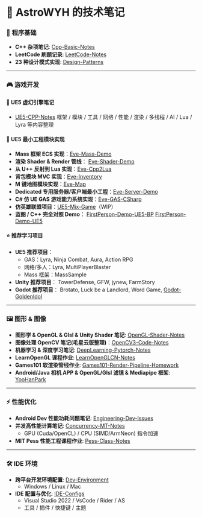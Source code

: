 # 🌌 AstroWYH 的技术笔记

### 📝 **程序基础**

- **C++ 杂项笔记**: [Cpp-Basic-Notes](https://github.com/AstroWYH/Cpp-Basic-Notes)
- **LeetCode 刷题记录**: [LeetCode-Notes](https://github.com/AstroWYH/LeetCode-Notes)
- **23 种设计模式实现**: [Design-Patterns](https://github.com/AstroWYH/Design-Patterns)

------

### 🎮 **游戏开发**

#### 📘 UE5 虚幻引擎笔记

- [UE5-CPP-Notes](https://github.com/AstroWYH/UE5-CPP-Notes/tree/main)
   框架 / 模块 / 工具 / 网络 / 性能 / 渲染 / 多线程 / AI / Lua / Lyra 等内容整理

#### 🧩 UE5 最小工程模块实现

- **Mass 框架 ECS 实现**：[Eve-Mass-Demo](https://github.com/AstroWYH/Eve-Mass-Demo)
- **渲染 Shader & Render 管线**：
   [Eve-Shader-Demo](https://github.com/AstroWYH/Eve-Shader-Demo)
- **从 U++ 反射到 Lua 实现**：[Eve-Cpp2Lua](https://github.com/AstroWYH/Eve-Cpp2Lua)
- **背包模块 MVC 实现**：[Eve-Inventory](https://github.com/AstroWYH/Eve-Inventory)
- **M 键地图模块实现**：[Eve-Map](https://github.com/AstroWYH/Eve-Map)
- **Dedicated 专用服务器/客户端最小工程**：[Eve-Server-Demo](https://github.com/AstroWYH/Eve-Server-Demo)
- **C# 仿 UE GAS 游戏能力系统实现**：[Eve-GAS-CSharp](https://github.com/AstroWYH/Eve-GAS-CSharp)
- **仿英雄联盟项目**：[UE5-Mix-Game](https://github.com/AstroWYH/UE5-Mix-Game)（WIP）
- **蓝图 / C++ 完全对照 Demo**：
   [FirstPerson-Demo-UE5-BP](https://github.com/AstroWYH/FirstPerson-Demo-UE5-BP)
   [FirstPerson-Demo-UE5](https://github.com/AstroWYH/FirstPerson-Demo-UE5)

#### ⭐ 推荐学习项目

- **UE5 推荐项目**：
  - GAS：Lyra, Ninja Combat, Aura, Action RPG
  - 网络/多人：Lyra, MultiPlayerBlaster
  - Mass 框架：MassSample
- **Unity 推荐项目**：
   TowerDefense, GFW, jynew, FarmStory
- **Godot 推荐项目**：
   Brotato, Luck be a Landlord, Word Game, [Godot-GoldenIdol](https://github.com/AstroWYH/goldenidol-dev)

------

### 🖼️ **图形 & 图像**

- **图形学 & OpenGL & Glsl & Unity Shader 笔记**: [OpenGL-Shader-Notes](https://github.com/AstroWYH/OpenGL-Shader-Notes)
- **图像处理 OpenCV 笔记(毛星云版整理)**：[OpenCV3-Code-Notes](https://github.com/AstroWYH/OpenCV3-Code-Notes)
- **机器学习 & 深度学习笔记**: [DeepLearning-Pytorch-Notes](https://github.com/AstroWYH/DeepLearning-Pytorch-Notes)
- **LearnOpenGL 课程作业**: [LearnOpenGLCN-Notes](https://github.com/AstroWYH/LearnOpenGLCN-Notes)
- **Games101 软渲染管线作业**: [Games101-Render-Pipeline-Homework](https://github.com/AstroWYH/Games101-Render-Pipeline-Homework)
- **Android/Java 相机 APP & OpenGL/Glsl 滤镜 & Mediapipe 框架**: [YooHanPark](https://github.com/AstroWYH/YooHanPark)

------

### ⚡ **性能优化**

- **Android Dev 性能功耗问题笔记**: [Engineering-Dev-Issues](https://github.com/AstroWYH/Engineering-Dev-Issues)
- **并发高性能计算笔记**: [Concurrency-MT-Notes](https://github.com/AstroWYH/Concurrency-MT-Notes)
  - GPU (Cuda/OpenCL) / CPU (SIMD/ArmNeon) 指令加速
- **MIT Pess 性能工程课程作业**: [Pess-Class-Notes](https://github.com/AstroWYH/Pess-Class-Notes)

------

### 🛠️ **IDE 环境**

- **跨平台开发环境配置**: [Dev-Environment](https://github.com/AstroWYH/Dev-Environment)
  - Windows / Linux / Mac
- **IDE 配置与优化**: [IDE-Configs](https://github.com/AstroWYH/IDE-Configs)
  - Visual Studio 2022 / VsCode / Rider / AS
  - 工具 / 插件 / 快捷键 / 主题
